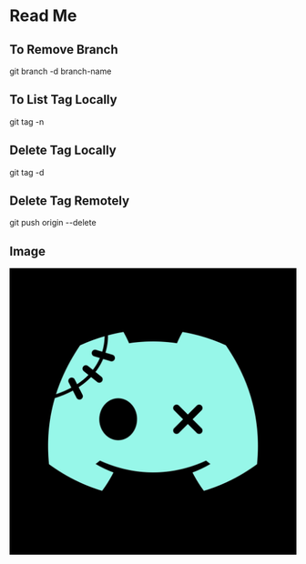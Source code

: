 #  Read Me 

## To Remove Branch 
git branch -d branch-name

## To List Tag Locally 
git tag -n

## Delete Tag Locally 
git tag -d <tag-name>

## Delete Tag Remotely 
git push origin --delete <tag-name>

## Image

![Alt text](1.jpg)


